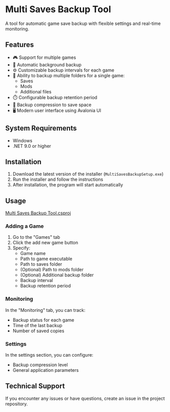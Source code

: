 # Multi Saves Backup Tool

A tool for automatic game save backup with flexible settings and real-time monitoring.

## Features

- 🎮 Support for multiple games
- 🔄 Automatic background backup
- ⚙️ Customizable backup intervals for each game
- 📂 Ability to backup multiple folders for a single game:
  - Saves
  - Mods
  - Additional files
- ⏱️ Configurable backup retention period
- 💾 Backup compression to save space
- 🖥️ Modern user interface using Avalonia UI

## System Requirements

- Windows
- .NET 9.0 or higher

## Installation

1. Download the latest version of the installer (`MultiSavesBackupSetup.exe`)
2. Run the installer and follow the instructions
3. After installation, the program will start automatically

## Usage
[Multi Saves Backup Tool.csproj](Multi%20Saves%20Backup%20Tool/Multi%20Saves%20Backup%20Tool.csproj)
### Adding a Game

1. Go to the "Games" tab
2. Click the add new game button
3. Specify:
   - Game name
   - Path to game executable
   - Path to saves folder
   - (Optional) Path to mods folder
   - (Optional) Additional backup folder
   - Backup interval
   - Backup retention period

### Monitoring

In the "Monitoring" tab, you can track:
- Backup status for each game
- Time of the last backup
- Number of saved copies

### Settings

In the settings section, you can configure:
- Backup compression level
- General application parameters

## Technical Support

If you encounter any issues or have questions, create an issue in the project repository.
